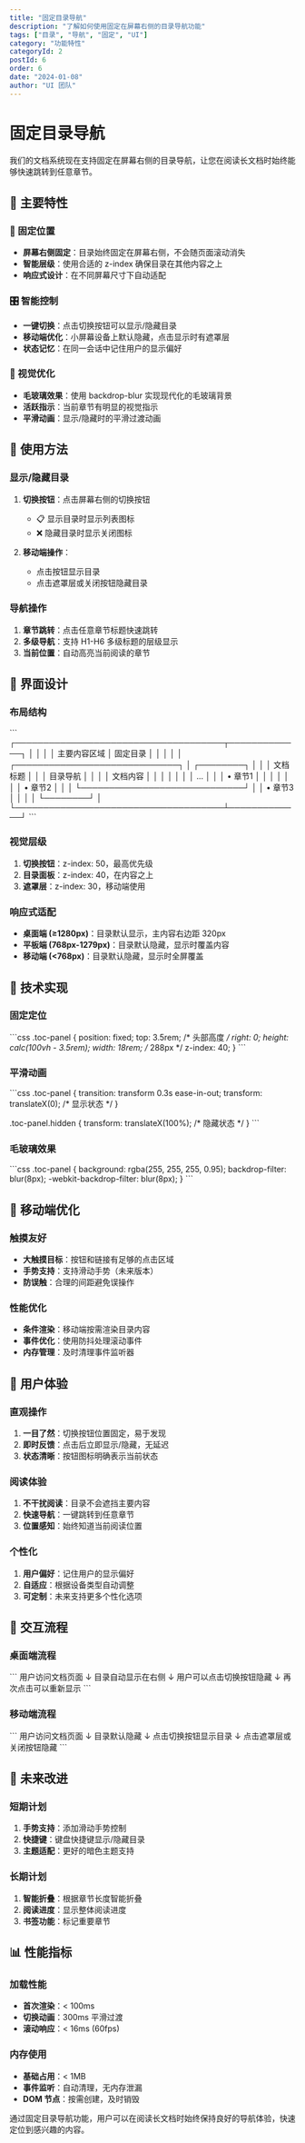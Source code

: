 ```yaml
---
title: "固定目录导航"
description: "了解如何使用固定在屏幕右侧的目录导航功能"
tags: ["目录", "导航", "固定", "UI"]
category: "功能特性"
categoryId: 2
postId: 6
order: 6
date: "2024-01-08"
author: "UI 团队"
---
```


# 固定目录导航

我们的文档系统现在支持固定在屏幕右侧的目录导航，让您在阅读长文档时始终能够快速跳转到任意章节。

## 🎯 主要特性

### 📌 固定位置
- **屏幕右侧固定**：目录始终固定在屏幕右侧，不会随页面滚动消失
- **智能层级**：使用合适的 z-index 确保目录在其他内容之上
- **响应式设计**：在不同屏幕尺寸下自动适配

### 🎛️ 智能控制
- **一键切换**：点击切换按钮可以显示/隐藏目录
- **移动端优化**：小屏幕设备上默认隐藏，点击显示时有遮罩层
- **状态记忆**：在同一会话中记住用户的显示偏好

### 🎨 视觉优化
- **毛玻璃效果**：使用 backdrop-blur 实现现代化的毛玻璃背景
- **活跃指示**：当前章节有明显的视觉指示
- **平滑动画**：显示/隐藏时的平滑过渡动画

## 🚀 使用方法

### 显示/隐藏目录

1. **切换按钮**：点击屏幕右侧的切换按钮
   - 📋 显示目录时显示列表图标
   - ❌ 隐藏目录时显示关闭图标

2. **移动端操作**：
   - 点击按钮显示目录
   - 点击遮罩层或关闭按钮隐藏目录

### 导航操作

1. **章节跳转**：点击任意章节标题快速跳转
2. **多级导航**：支持 H1-H6 多级标题的层级显示
3. **当前位置**：自动高亮当前阅读的章节

## 🎨 界面设计

### 布局结构

\`\`\`
┌─────────────────────────────────────┬─────────────┐
│                                     │             │
│           主要内容区域                │   固定目录   │
│                                     │             │
│  ┌─────────────────────────────┐    │  ┌────────┐ │
│  │        文档标题              │    │  │ 目录导航 │ │
│  │        文档内容              │    │  │        │ │
│  │        ...                  │    │  │ • 章节1 │ │
│  │                             │    │  │ • 章节2 │ │
│  └─────────────────────────────┘    │  │ • 章节3 │ │
│                                     │  └────────┘ │
└─────────────────────────────────────┴─────────────┘
\`\`\`

### 视觉层级

1. **切换按钮**：z-index: 50，最高优先级
2. **目录面板**：z-index: 40，在内容之上
3. **遮罩层**：z-index: 30，移动端使用

### 响应式适配

- **桌面端 (≥1280px)**：目录默认显示，主内容右边距 320px
- **平板端 (768px-1279px)**：目录默认隐藏，显示时覆盖内容
- **移动端 (<768px)**：目录默认隐藏，显示时全屏覆盖

## 🔧 技术实现

### 固定定位

\`\`\`css
.toc-panel {
  position: fixed;
  top: 3.5rem; /* 头部高度 */
  right: 0;
  height: calc(100vh - 3.5rem);
  width: 18rem; /* 288px */
  z-index: 40;
}
\`\`\`

### 平滑动画

\`\`\`css
.toc-panel {
  transition: transform 0.3s ease-in-out;
  transform: translateX(0); /* 显示状态 */
}

.toc-panel.hidden {
  transform: translateX(100%); /* 隐藏状态 */
}
\`\`\`

### 毛玻璃效果

\`\`\`css
.toc-panel {
  background: rgba(255, 255, 255, 0.95);
  backdrop-filter: blur(8px);
  -webkit-backdrop-filter: blur(8px);
}
\`\`\`

## 📱 移动端优化

### 触摸友好

- **大触摸目标**：按钮和链接有足够的点击区域
- **手势支持**：支持滑动手势（未来版本）
- **防误触**：合理的间距避免误操作

### 性能优化

- **条件渲染**：移动端按需渲染目录内容
- **事件优化**：使用防抖处理滚动事件
- **内存管理**：及时清理事件监听器

## 🎯 用户体验

### 直观操作

1. **一目了然**：切换按钮位置固定，易于发现
2. **即时反馈**：点击后立即显示/隐藏，无延迟
3. **状态清晰**：按钮图标明确表示当前状态

### 阅读体验

1. **不干扰阅读**：目录不会遮挡主要内容
2. **快速导航**：一键跳转到任意章节
3. **位置感知**：始终知道当前阅读位置

### 个性化

1. **用户偏好**：记住用户的显示偏好
2. **自适应**：根据设备类型自动调整
3. **可定制**：未来支持更多个性化选项

## 🔄 交互流程

### 桌面端流程

\`\`\`
用户访问文档页面
    ↓
目录自动显示在右侧
    ↓
用户可以点击切换按钮隐藏
    ↓
再次点击可以重新显示
\`\`\`

### 移动端流程

\`\`\`
用户访问文档页面
    ↓
目录默认隐藏
    ↓
点击切换按钮显示目录
    ↓
点击遮罩层或关闭按钮隐藏
\`\`\`

## 🚀 未来改进

### 短期计划

1. **手势支持**：添加滑动手势控制
2. **快捷键**：键盘快捷键显示/隐藏目录
3. **主题适配**：更好的暗色主题支持

### 长期计划

1. **智能折叠**：根据章节长度智能折叠
2. **阅读进度**：显示整体阅读进度
3. **书签功能**：标记重要章节

## 📊 性能指标

### 加载性能

- **首次渲染**：< 100ms
- **切换动画**：300ms 平滑过渡
- **滚动响应**：< 16ms (60fps)

### 内存使用

- **基础占用**：< 1MB
- **事件监听**：自动清理，无内存泄漏
- **DOM 节点**：按需创建，及时销毁

通过固定目录导航功能，用户可以在阅读长文档时始终保持良好的导航体验，快速定位到感兴趣的内容。
